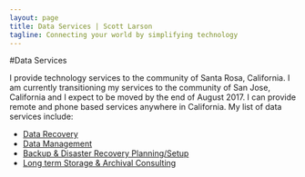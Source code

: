 ```yaml
---
layout: page
title: Data Services | Scott Larson
tagline: Connecting your world by simplifying technology
---
```


#Data Services

I provide technology services to the community of Santa Rosa, California. I am currently transitioning my services to the community of San Jose, California and I expect to be moved by the end of August 2017. I can provide remote and phone based services anywhere in California.
My list of data services include:

- [Data Recovery]()
- [Data Management]()
- [Backup & Disaster Recovery Planning/Setup]()
- [Long term Storage & Archival Consulting]()
